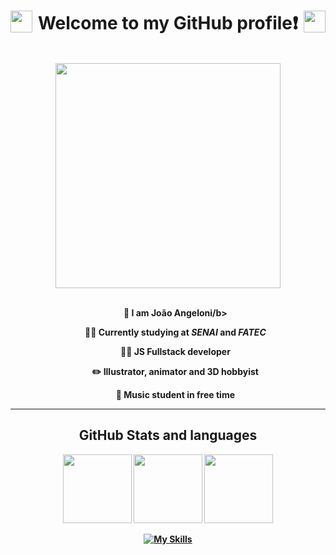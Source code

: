 <h1 align="center">
  <img height="35" align="left" src="https://www.pngkey.com/png/full/13-136478_gengar-face-year-of-zayed-png.png"/>
  Welcome to my GitHub profile❗
  <img height="35" align="right" src="https://www.pngkey.com/png/full/13-136478_gengar-face-year-of-zayed-png.png"/>
</h1>

<br>

<div align="center">
  <img align="center" width="360px" src="https://github.com/jaoangeloni/jaoangeloni/assets/111870271/3b4c6936-2b71-437f-907e-3d2ba8e87a9f"/>
</div>

<br>

<ul width="420" align="center">
  <p><b>👋 I am João Angeloni/b></p>
  <p><b>👨‍🎓 Currently studying at <i>SENAI</i> and <i>FATEC</i></b></p>
  <p><b>👨‍💻 JS Fullstack developer</b></p>
  <p><b>✏️ Illustrator, animator and 3D hobbyist</b></p>
  <p><b>🎸 Music student in free time</b></p>
</ul>

<hr>

<h2 align="center">GitHub Stats and languages</h2>

<div align="center">
  <img height="110" src="https://github-readme-stats-sigma-five.vercel.app/api/top-langs/?username=jaoangeloni&layout=compact&theme=radical"/>
  <img height="110" src="https://github-readme-streak-stats.herokuapp.com/?user=jaoangeloni&count_weight=0.5&theme=radical"/>
  <img height="110" src="https://github-readme-stats.vercel.app/api?username=jaoangeloni&count_weight=0.5&theme=radical&show_icons=true"/>
</div> 

<div align="center">
  
  [![My Skills](https://skills.thijs.gg/icons?i=js,nodejs,react,nextjs,html,css,tailwind,mysql,prisma,&theme=dark)](https://skills.thijs.gg)
  
</div>


